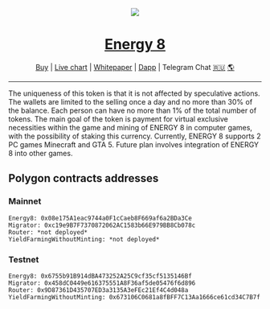 <p align="center">
    <img src="https://i.imgur.com/r1Q2ITc.png">
    <h1 align="center"><a href="https://energy8.games">Energy 8</a></h1>
    <p align="center">
        <a href="https://quickswap.exchange/#/swap?outputCurrency=0x08e175a1eac9744a0f1ccaeb8f669af6a2bda3ce">Buy</a> |
        <a href="https://polygon.poocoin.app/tokens/0x08e175a1eac9744a0f1ccaeb8f669af6a2bda3ce">Live chart</a> |
        <a href="https://quickswap.exchange/#/swap?outputCurrency=0x08e175a1eac9744a0f1ccaeb8f669af6a2bda3ce">Whitepaper</a> |
        <a href="https://energy8.io">Dapp</a> |
        Telegram Chat <a href="https://t.me/energy8rus">🇷🇺</a> <a href="https://t.me/energy8eng">🌎</a>
    </p>
</p>
<hr>
The uniqueness of this token is that it is not affected by speculative actions. The wallets are limited to the selling once a day and no more than 30% of the balance. Each person can have no more than 1% of the total number of tokens. The main goal of the token is payment for virtual exclusive necessities within the game and mining of ENERGY 8 in computer games, with the possibility of staking this currency. Currently, ENERGY 8 supports 2 PC games Minecraft and GTA 5. Future plan involves integration of ENERGY 8 into other games.

## Polygon contracts addresses

### Mainnet
    Energy8: 0x08e175A1eac9744a0F1cCaeb8F669af6a2BDa3Ce
    Migrator: 0xc19e9B7F7370872062AC1583b66E979BB8Cb078c
    Router: *not deployed*
    YieldFarmingWithoutMinting: *not deployed*

### Testnet
    Energy8: 0x6755b91B914dBA473252A25C9cf35cf5135146Bf
    Migrator: 0x458dC0449e616375551A8F36af5de05476f6d896
    Router: 0x9D87361D435707ED3a3135A3eFEc21Ef4C4d048a
    YieldFarmingWithoutMinting: 0x673106C0681a8fBFF7C13Aa1666ce61cd34C7B7f
